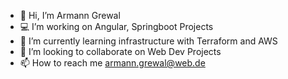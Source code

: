 - 👋 Hi, I’m Armann Grewal
- 💻 I’m working on Angular, Springboot Projects
- 🌱 I’m currently learning infrastructure with Terraform and AWS
- 💞️ I’m looking to collaborate on Web Dev Projects
- 📫 How to reach me armann.grewal@web.de

<!---
ArmannGr/ArmannGr is a ✨ special ✨ repository because its `README.md` (this file) appears on your GitHub profile.
You can click the Preview link to take a look at your changes.
--->
